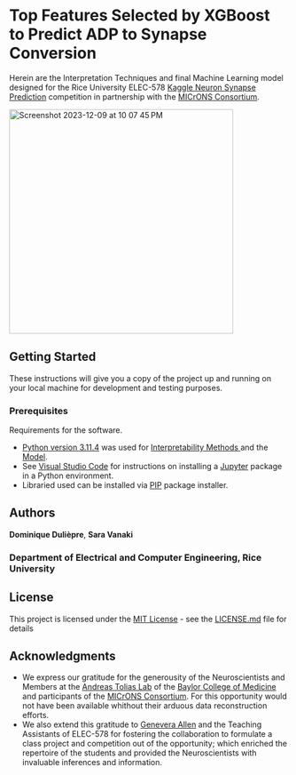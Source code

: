 # Top Features Selected by XGBoost to Predict ADP to Synapse Conversion

Herein are the Interpretation Techniques and final Machine Learning model designed for the Rice University ELEC-578 [Kaggle Neuron Synapse Prediction](https://www.kaggle.com/t/c0f648f10def4a72a8e6358f12751c4a) competition in partnership with the [MICrONS Consortium](https://www.microns-explorer.org/cortical-mm3).

<img width="404" alt="Screenshot 2023-12-09 at 10 07 45 PM" src="https://github.com/duli-eng/DD_SVkaggleCompNB/assets/76967864/97e1093c-be4d-40f3-a741-e3b6855aad78">

## Getting Started

These instructions will give you a copy of the project up and running on
your local machine for development and testing purposes.

### Prerequisites

Requirements for the software. 
- [Python version 3.11.4](https://www.python.org/downloads/release/python-3114/) was used for [Interpretability Methods ](ELEC_578_InterpMethods.ipynb) and the [Model](ELEC-578_CompNotebook_SUB_0.75751.ipynb).
- See [Visual Studio Code](https://code.visualstudio.com/docs/datascience/jupyter-notebooks) for instructions on installing a [Jupyter](https://jupyter-notebook.readthedocs.io/en/latest/) package in a Python environment.
- Libraried used can be installed via [PIP](https://pypi.org/project/pip/) package installer.

## Authors

**Dominique Dulièpre**, **Sara Vanaki**
### Department of Electrical and Computer Engineering, Rice University

## License

This project is licensed under the [MIT License](LICENSE.md) - see the [LICENSE.md](LICENSE.md) file for
details

## Acknowledgments

  - We express our gratitude for the generousity of the Neuroscientists and Members at the [Andreas Tolias Lab](https://toliaslab.org) of the [Baylor College of Medicine](https://www.bcm.edu/#hdr-search) and participants of the [MICrONS Consortium](https://www.microns-explorer.org/cortical-mm3). For this opportunity would not have been available whithout their arduous data reconstruction efforts.
  - We also extend this gratitude to [Genevera Allen](http://genevera.rice.edu) and the Teaching Assistants of ELEC-578 for fostering the collaboration to formulate a class project and competition out of the opportunity; which enriched the repertoire of the students and provided the Neuroscientists with invaluable inferences and information.

